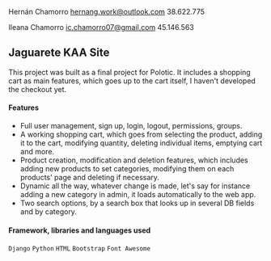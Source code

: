 Hernán Chamorro 
hernang.work@outlook.com
38.622.775

Ileana Chamorro
ic.chamorro07@gmail.com
45.146.563

## Jaguarete KAA Site
This project was built as a final project for Polotic. It includes a shopping cart as main features, which goes up to the cart itself, I haven't developed the checkout yet. 

#### Features
- Full user management, sign up, login, logout, permissions, groups.
- A working shopping cart, which goes from selecting the product, adding it to the cart, modifying quantity, deleting individual items, emptying cart and more.
- Product creation, modification and deletion features, which includes adding new products to set categories, modifying them on each products' page and deleting if necessary.
- Dynamic all the way, whatever change is made, let's say for instance adding a new category in admin, it loads automatically to the web app.
- Two search options, by a search box that looks up in several DB fields and by category.

#### Framework, libraries and languages used
`Django` `Python` `HTML` `Bootstrap` `Font Awesome`
